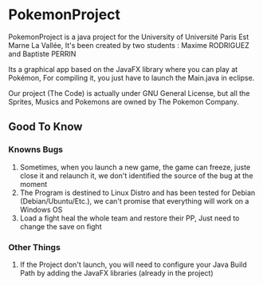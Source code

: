 # PokemonProject
PokemonProject is a java project for the University of Université Paris Est Marne La Vallée,
It's been created by two students : Maxime RODRIGUEZ and Baptiste PERRIN

Its a graphical app based on the JavaFX library where you can play at Pokémon,
For compiling it, you just have to launch the Main.java in eclipse.

Our project (The Code) is actually under GNU General License, but all the Sprites, Musics and Pokemons are owned by The Pokemon Company.

## Good To Know
### Knowns Bugs
1. Sometimes, when you launch a new game, the game can freeze, juste close it and relaunch it, we don't identified the source of the bug at the moment
2. The Program is destined to Linux Distro and has been tested for Debian (Debian/Ubuntu/Etc.), we can't promise that everything will work on a Windows OS
3. Load a fight heal the whole team and restore their PP, Just need to change the save on fight

### Other Things
1. If the Project don't launch, you will need to configure your Java Build Path by adding the JavaFX libraries (already in the project)
